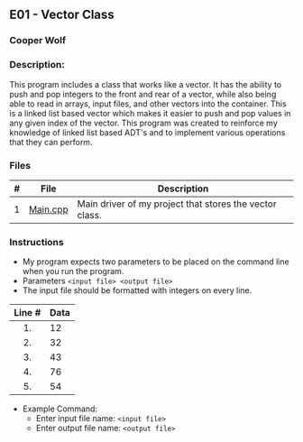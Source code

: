 ## E01 - Vector Class
### Cooper Wolf
### Description:

This program includes a class that works like a vector. It has the ability to push and pop integers
to the front and rear of a vector, while also being able to read in arrays, input files, and other 
vectors into the container. This is a linked list based vector which makes it easier to push and pop
values in any given index of the vector. This program was created to reinforce my knowledge of linked
list based ADT's and to implement various operations that they can perform.

### Files

|   #   | File             | Description                                            |
| :---: | ---------------- | --------------------------------------------------     |
|   1   |    [Main.cpp](https://github.com/Coop-Wolf/3013-Algorithms/blob/main/Assignments/E01/main.cpp)      | Main driver of my project that stores the vector class.|

### Instructions

- My program expects two parameters to be placed on the command line when you run the program.
- Parameters `<input file> <output file>`
- The input file should be formatted with integers on every line.

| Line # | Data |
| :----: | ---- |
|   1.   |  12  |
|   2.   |  32  |
|   3.   |  43  |
|   4.   |  76  |
|   5.   |  54  |


- Example Command:
    - Enter input file name: `<input file>`
    - Enter output file name: `<output file>`